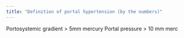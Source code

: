 ```yaml
---
title: "Definition of portal hypertension (by the numbers)"
---
```

Portosystemic gradient &gt; 5mm mercury
Portal pressure &gt; 10 mm merc

